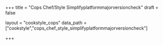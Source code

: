 +++
title = "Cops Chef/Style Simplifyplatformmajorversioncheck"
draft = false

layout = "cookstyle_cops"
data_path = ["cookstyle","cops_chef_style_simplifyplatformmajorversioncheck"]

+++

<!-- The content of this page is automatically generated from the
cops_chef_style_simplifyplatformmajorversioncheck.yml file in github.com/chef/cookstyle/docs-chef-io/data/cookstyle. -->
